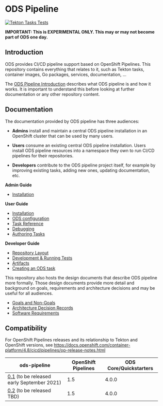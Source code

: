 # ODS Pipeline

[![Tekton Tasks Tests](https://github.com/opendevstack/ods-pipeline/actions/workflows/main.yaml/badge.svg)](https://github.com/opendevstack/ods-pipeline/actions/workflows/main.yaml)

**IMPORTANT: This is EXPERIMENTAL ONLY. This may or may not become part of ODS one day.**

## Introduction

ODS provides CI/CD pipeline support based on OpenShift Pipelines. This repository contains everything that relates to it, such as Tekton tasks, container images, Go packages, services, documentation, ...

The [ODS Pipeline Introduction](/docs/introduction.adoc) describes what ODS pipeline is and how it works. It is important to understand this before looking at further documentation or any other repository content.

## Documentation

The documentation provided by ODS pipeline has three audiences:

* **Admins** install and maintain a central ODS pipeline installation in an OpenShift cluster that can be used by many users.

* **Users** consume an existing central ODS pipeline installation. Users install ODS pipeline resources into a namespace they own to run CI/CD pipelines for their repositories.

* **Developers** contribute to the ODS pipeline project itself, for example by improving existing tasks, adding new ones, updating documentation, etc.

**Admin Guide**
* [Installation](/docs/admin-installation.adoc)

**User Guide**
* [Installation](/docs/user-installation.adoc)
* [ODS configuration](/docs/ods-configuration.adoc)
* [Task Reference](/docs/tasks)
* [Debugging](/docs/debugging.adoc)
* [Authoring Tasks](/docs/authoring-tasks.adoc)

**Developer Guide**
* [Repository Layout](/docs/repository-layout.adoc)
* [Development & Running Tests](/docs/development.adoc)
* [Artifacts](/docs/artifacts.adoc)
* [Creating an ODS task](/docs/creating-an-ods-task.adoc)

This repository also hosts the design documents that describe ODS pipeline more formally. Those design documents provide more detail and background on goals, requirements and architecture decisions and may be useful for all audiences.

* [Goals and Non-Goals](/docs/goals-and-nongoals.adoc)
* [Architecture Decision Records](/docs/adr)
* [Software Requirements](/docs/software-requirements.adoc)

## Compatibility

 For OpenShift Pipelines releases and its relationship to Tekton and OpenShift versions, see https://docs.openshift.com/container-platform/4.8/cicd/pipelines/op-release-notes.html

 | ods-pipeline | OpenShift Pipelines | ODS Core/Quickstarters |
 |---|---|---|
 | [0.1](https://github.com/opendevstack/ods-pipeline/milestone/1) (to be released early September 2021) | 1.5 | 4.0.0 |
 | [0.2](https://github.com/opendevstack/ods-pipeline/milestone/2) (to be released TBD) | 1.5 | 4.0.0 |
